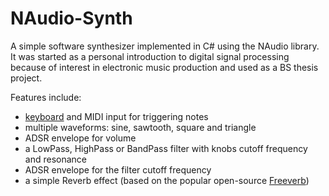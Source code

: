 # NAudio-Synth
A simple software synthesizer implemented in C# using the NAudio library. It was started as a personal introduction to digital signal processing because of interest in electronic music production and used as a BS thesis project.

Features include:
* [keyboard](https://sonicbloom.net/wp-content/uploads/tutorial_pics/ckeyboard.png) and MIDI input for triggering notes
* multiple waveforms: sine, sawtooth, square and triangle
* ADSR envelope for volume
* a LowPass, HighPass or BandPass filter with knobs cutoff frequency and resonance
* ADSR envelope for the filter cutoff frequency
* a simple Reverb effect (based on the popular open-source [Freeverb](https://ccrma.stanford.edu/~jos/pasp/Freeverb.html))
